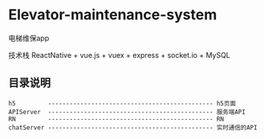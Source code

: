 # Elevator-maintenance-system
电梯维保app

技术栈 ReactNative + vue.js + vuex + express + socket.io + MySQL

## 目录说明
```
h5         ---------------------------------------------- h5页面
APIServer  ---------------------------------------------- 服务端API
RN         ---------------------------------------------- RN
chatServer ---------------------------------------------- 实时通信的API
```
